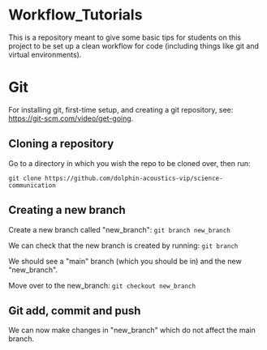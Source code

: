 # Workflow_Tutorials
This is a repository meant to give some basic tips for students on this project to be set up a clean workflow for code (including things like git and virtual environments). 

# Git
For installing git, first-time setup, and creating a git repository, see: https://git-scm.com/video/get-going.

## Cloning a repository
Go to a directory in which you wish the repo to be cloned over, then run:

`git clone https://github.com/dolphin-acoustics-vip/science-communication`

## Creating a new branch
Create a new branch called "new_branch":
`git branch new_branch`

We can check that the new branch is created by running:
`git branch`

We should see a "main" branch (which you should be in) and the new "new_branch".

Move over to the new_branch:
`git checkout new_branch`

## Git add, commit and push
We can now make changes in "new_branch" which do not affect the main branch.

Make a change to the example_code.py file.

Now we add those changes to what is called the "staging environment".
Run either:

`git add example_code.py`

or more generally (if there were other files):

`git add .`

Next, we record these changes locally by committing the changes with a message (in this case "made changes to example_code.py"):

`git commit -m "made changes to example_code.py"`

This command only commits changes that were added to the staging environment. So if, for example, you created another file, but did not stage it, it would not be committed.

Fianlly, we push the commit to GitHub. This would now add your local branch onto GitHub. (Note: Doing this - especially for the first time - may require a security check from GitHub):

`git push origin new_branch`

## Merging Branches
Say we now want to merge the changes we made in "new_branch" into the main branch. We can do this by first returning to the main branch:

`git checkout main`

then running:

`git merge new_branch`

Note: It is advised that, at least for simple projects, you **do not make edits to the same code on both the main branch and other branches**. 
This may lead to things known as "merge conflicts" in which git cannot decide which changes should be saved.

Finally, we can again push these changes on the main branch to GitHub:

`git push origin main`

## Final notes and additional resources
Note: To avoid conflicts with other students, please **do not push changes to the main branch of this repository**. However, feel to use these commands on your own repositories, or to create your own branches of this repository.

Additional resources that may be useful:

https://git-scm.com/doc

https://www.youtube.com/watch?v=HkdAHXoRtos&t=413s

https://www.w3schools.com/git/default.asp?remote=github
https://git-scm.com/doc
